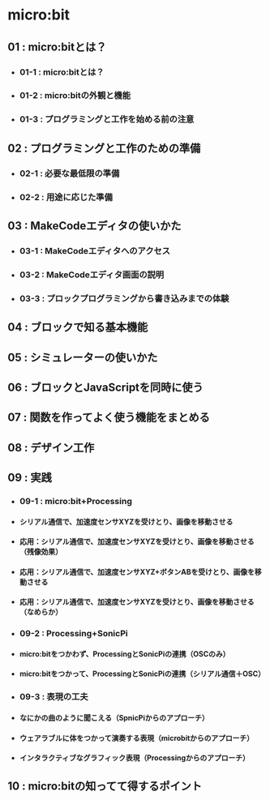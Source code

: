 # micro:bit
## 01 : micro:bitとは？
- ### 01-1 : micro:bitとは？
- ### 01-2 : micro:bitの外観と機能
- ### 01-3 : プログラミングと工作を始める前の注意
## 02 : プログラミングと工作のための準備
- ### 02-1 : 必要な最低限の準備
- ### 02-2 : 用途に応じた準備
## 03 : MakeCodeエディタの使いかた
- ### 03-1 : MakeCodeエディタへのアクセス
- ### 03-2 : MakeCodeエディタ画面の説明
- ### 03-3 : プロックプログラミングから書き込みまでの体験
## 04 : ブロックで知る基本機能
## 05 : シミュレーターの使いかた
## 06 : ブロックとJavaScriptを同時に使う
## 07 : 関数を作ってよく使う機能をまとめる
## 08 : デザイン工作
## 09 : 実践
+ ### 09-1 : micro:bit+Processing
- #### シリアル通信で、加速度センサXYZを受けとり、画像を移動させる
- #### 応用：シリアル通信で、加速度センサXYZを受けとり、画像を移動させる（残像効果）
- #### 応用：シリアル通信で、加速度センサXYZ+ボタンABを受けとり、画像を移動させる
- #### 応用：シリアル通信で、加速度センサXYZを受けとり、画像を移動させる（なめらか）

- ### 09-2 : Processing+SonicPi
- #### micro:bitをつかわず、ProcessingとSonicPiの連携（OSCのみ）
- #### micro:bitをつかって、ProcessingとSonicPiの連携（シリアル通信＋OSC）

- ### 09-3 : 表現の工夫
- #### なにかの曲のように聞こえる（SpnicPiからのアプローチ）
- #### ウェアラブルに体をつかって演奏する表現（microbitからのアプローチ）
- #### インタラクティブなグラフィック表現（Processingからのアプローチ）

## 10 : micro:bitの知ってて得するポイント

